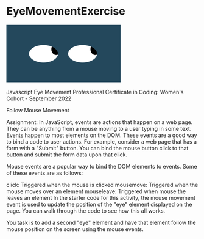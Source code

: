 # EyeMovementExercise
 <html>
<img src = eyes_github.png" width= "300"/>
</html>

Javascript Eye Movement
Professional Certificate in Coding: Women's Cohort - September 2022

Follow Mouse Movement


Assignment: 
In JavaScript, events are actions that happen on a web page. They can be anything from a mouse moving to a user typing in some text. Events happen to most elements on the DOM. These events are a good way to bind a code to user actions. For example, consider a web page that has a form with a "Submit" button. You can bind the mouse button click to that button and submit the form data upon that click.

Mouse events are a popular way to bind the DOM elements to events. Some of these events are as follows:

click: Triggered when the mouse is clicked
mousemove: Triggered when the mouse moves over an element
mouseleave: Triggered when mouse the leaves an element
In the starter code for this activity, the mouse movement event is used to update the position of the "eye" element displayed on the page. You can walk through the code to see how this all works.

You task is to add a second "eye" element and have that element follow the mouse position on the screen using the mouse events.

